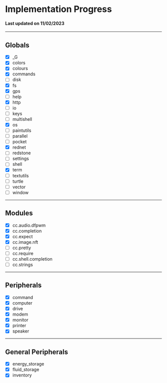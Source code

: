 # Implementation Progress
#### Last updated on 11/02/2023

- - - 
## Globals
  - [x] _G
  - [x] colors
  - [x] colours
  - [x] commands
  - [ ] disk
  - [x] fs
  - [x] gps
  - [ ] help
  - [x] http
  - [ ] io
  - [ ] keys
  - [ ] multishell
  - [x] os
  - [ ] paintutils
  - [ ] parallel
  - [ ] pocket
  - [x] rednet
  - [ ] redstone
  - [ ] settings
  - [ ] shell
  - [x] term
  - [ ] textutils
  - [ ] turtle
  - [ ] vector
  - [ ] window
- - - 
## Modules
  - [x] cc.audio.dfpwm
  - [x] cc.completion
  - [x] cc.expect
  - [x] cc.image.nft
  - [ ] cc.pretty
  - [ ] cc.require
  - [ ] cc.shell.completion
  - [ ] cc.strings
- - - 
## Peripherals
  - [x] command
  - [x] computer
  - [x] drive
  - [x] modem
  - [x] monitor
  - [x] printer
  - [x] speaker
- - - 
## General Peripherals
  - [x] energy_storage
  - [x] fluid_storage
  - [x] inventory